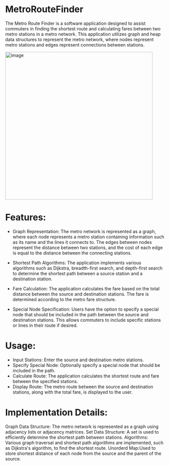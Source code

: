 
# MetroRouteFinder

The Metro Route Finder is a software application designed to assist commuters in finding the shortest route and calculating fares between two metro stations in a metro network. This application utilizes graph and heap data structures to represent the metro network, where nodes represent metro stations and edges represent connections between stations.

<img width="467" alt="image" src="https://github.com/TusharJoon1/MetroWayFinder/assets/131438804/f233a302-90d0-41b9-9c70-52020056596e">

# Features:

* Graph Representation: The metro network is represented as a graph, where each node represents a metro station containing information such as its name and the lines it connects to. The edges between nodes represent the distance between two stations, and the cost of each edge is equal to the distance between the connecting stations.

* Shortest Path Algorithms: The application implements various algorithms such as Dijkstra, breadth-first search, and depth-first search to determine the shortest path between a source station and a destination station.

* Fare Calculation: The application calculates the fare based on the total distance between the source and destination stations. The fare is determined according to the metro fare structure.

* Special Node Specification: Users have the option to specify a special node that should be included in the path between the source and destination stations. This allows commuters to include specific stations or lines in their route if desired.

# Usage:

* Input Stations: Enter the source and destination metro stations.
* Specify Special Node: Optionally specify a special node that should be included in the path.
* Calculate Route: The application calculates the shortest route and fare between the specified stations.
* Display Route: The metro route between the source and destination stations, along with the total fare, is displayed to the user.

# Implementation Details:

Graph Data Structure: The metro network is represented as a graph using adjacency lists or adjacency matrices.
Set Data Structure: A set is used to efficiently determine the shortest path between stations.
Algorithms: Various graph traversal and shortest path algorithms are implemented, such as Dijkstra's algorithm, to find the shortest route.
Unorderd Map:Used to store shortest distance of each node from the source and the parent of the source.
